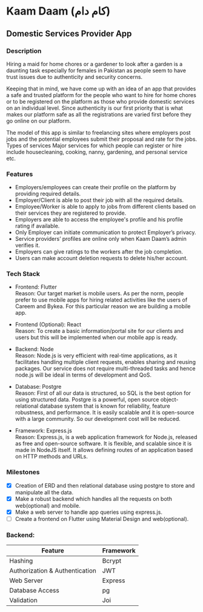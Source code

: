 # Kaam Daam (کام دام)  
## Domestic Services Provider App

### Description 
Hiring a maid for home chores or a gardener to look after a garden is a daunting task especially for females in Pakistan as people seem to have trust issues due to authenticity and security concerns.

Keeping that in mind, we have come up with an idea of an app that provides a safe and trusted platform for the people who want to hire for home chores or to be registered on the platform as those who provide domestic services on an individual level. Since authenticity is our first priority that is what makes our platform safe as all the registrations are varied first before they go online on our platform.

The model of this app is similar to freelancing sites where employers post jobs and the potential employees submit their proposal and rate for the jobs.
Types of services 
Major services for which people can register or hire include housecleaning, cooking, nanny, gardening, and personal service etc.
### Features
- Employers/employees can create their profile on the platform by providing required details.
- Employer/Client is able to post their job with all the required details. 
- Employee/Worker is able to apply to jobs from different clients based on their services they are registered to provide. 
- Employers are able to access the employee's profile and his profile rating if available. 
- Only Employer can initiate communication to protect Employer’s privacy.
- Service providers’ profiles are online only when Kaam Daam’s admin verifies it.
- Employers can give ratings to the workers after the job completion.
- Users can make account deletion requests to delete his/her account.

### Tech Stack
- Frontend: Flutter  
Reason: Our target market is mobile users. As per the norm, people prefer to use mobile apps for hiring related activities like the users of Careem and Bykea. For this particular reason we are building a mobile app.

- Frontend (Optional): React  
Reason: To create a basic information/portal site for our clients and users but this will be implemented when our mobile app is ready.

- Backend: Node  
Reason: Node.js is very efficient with real-time applications, as it facilitates handling multiple client requests, enables sharing and reusing packages. Our service does not require multi-threaded tasks and hence node.js will be ideal in terms of development and QoS.

- Database: Postgre  
Reason: First of all our data is structured, so SQL is the best option for using structured data.  Postgre is a powerful, open source object-relational database system that is known for reliability, feature robustness, and performance. It is easily scalable and it is open-source with a large community. So our development cost will be reduced.

- Framework: Express.js  
Reason: Express.js, is a web application framework for Node.js, released as free and open-source software. It is flexible, and scalable since it is made in NodeJS itself. It allows defining routes of an application based on HTTP methods and URLs.

### Milestones
- [X] Creation of ERD and then relational database using postgre to store and manipulate all the data.
- [X] Make a robust backend which handles all the requests on both web(optional) and mobile.
- [X] Make a web server to handle app queries using express.js.
- [ ] Create a frontend on Flutter using Material Design and web(optional).

### Backend:

|Feature  | Framework |
|--|--|
| Hashing | Bcrypt |
| Authorization & Authentication | JWT |
| Web Server|Express|
|Database Access|pg|
|Validation|Joi|


